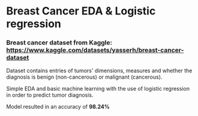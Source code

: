 # Breast Cancer EDA & Logistic regression

### Breast cancer dataset from Kaggle: https://www.kaggle.com/datasets/yasserh/breast-cancer-dataset


Dataset contains entries of tumors' dimensions, measures and whether the diagnosis is benign (non-cancerous) or malignant (cancerous).

Simple EDA and basic machine learning with the use of logistic regression in order to predict tumor diagnosis.


Model resulted in an accuracy of <b>98.24%</b>
